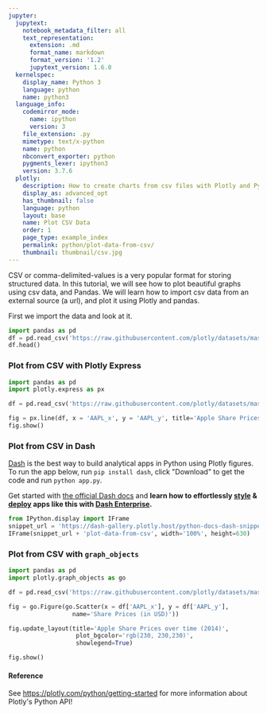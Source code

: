 ```yaml
---
jupyter:
  jupytext:
    notebook_metadata_filter: all
    text_representation:
      extension: .md
      format_name: markdown
      format_version: '1.2'
      jupytext_version: 1.6.0
  kernelspec:
    display_name: Python 3
    language: python
    name: python3
  language_info:
    codemirror_mode:
      name: ipython
      version: 3
    file_extension: .py
    mimetype: text/x-python
    name: python
    nbconvert_exporter: python
    pygments_lexer: ipython3
    version: 3.7.6
  plotly:
    description: How to create charts from csv files with Plotly and Python
    display_as: advanced_opt
    has_thumbnail: false
    language: python
    layout: base
    name: Plot CSV Data
    order: 1
    page_type: example_index
    permalink: python/plot-data-from-csv/
    thumbnail: thumbnail/csv.jpg
---
```


CSV or comma-delimited-values is a very popular format for storing structured data. In this tutorial, we will see how to plot beautiful graphs using csv data, and Pandas. We will learn how to import csv data from an external source (a url), and plot it using Plotly and pandas.

First we import the data and look at it.

```python
import pandas as pd
df = pd.read_csv('https://raw.githubusercontent.com/plotly/datasets/master/2014_apple_stock.csv')
df.head()
```

### Plot from CSV with Plotly Express

```python
import pandas as pd
import plotly.express as px

df = pd.read_csv('https://raw.githubusercontent.com/plotly/datasets/master/2014_apple_stock.csv')

fig = px.line(df, x = 'AAPL_x', y = 'AAPL_y', title='Apple Share Prices over time (2014)')
fig.show()
```

### Plot from CSV in Dash

[Dash](https://plotly.com/dash/) is the best way to build analytical apps in Python using Plotly figures. To run the app below, run `pip install dash`, click "Download" to get the code and run `python app.py`.

Get started  with [the official Dash docs](https://dash.plotly.com/installation) and **learn how to effortlessly [style](https://plotly.com/dash/design-kit/) & [deploy](https://plotly.com/dash/app-manager/) apps like this with <a class="plotly-red" href="https://plotly.com/dash/">Dash Enterprise</a>.**


```python hide_code=true
from IPython.display import IFrame
snippet_url = 'https://dash-gallery.plotly.host/python-docs-dash-snippets/'
IFrame(snippet_url + 'plot-data-from-csv', width='100%', height=630)
```

### Plot from CSV with `graph_objects`

```python
import pandas as pd
import plotly.graph_objects as go

df = pd.read_csv('https://raw.githubusercontent.com/plotly/datasets/master/2014_apple_stock.csv')

fig = go.Figure(go.Scatter(x = df['AAPL_x'], y = df['AAPL_y'],
                  name='Share Prices (in USD)'))

fig.update_layout(title='Apple Share Prices over time (2014)',
                   plot_bgcolor='rgb(230, 230,230)',
                   showlegend=True)

fig.show()
```

#### Reference

See https://plotly.com/python/getting-started for more information about Plotly's Python API!
